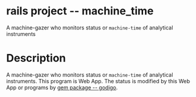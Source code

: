 # rails project -- machine_time

A machine-gazer who monitors status or `machine-time` of analytical instruments

# Description

A machine-gazer who monitors status or `machine-time` of analytical instruments.
This program is Web App.  The status is modified by this Web App or programs by [gem package -- godigo](https://github.com/misasa/godigo).
